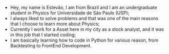 - Hey, my name is Estevão, I am from Brazil and I am an undergraduate student in Physics for Universidade de São Paulo (USP);
- I always liked to solve problems and that was one of the main reasons that I choose to learn more about Physics;
- Currently I work for a Asset here in my city as a stock analyst, and it was in this job that I started coding;
- I am basically learning how to code in Python for various reason, from Backtesting to FrontEnd Development.

<!---
estevao-s/estevao-s is a ✨ special ✨ repository because its `README.md` (this file) appears on your GitHub profile.
You can click the Preview link to take a look at your changes.
--->
